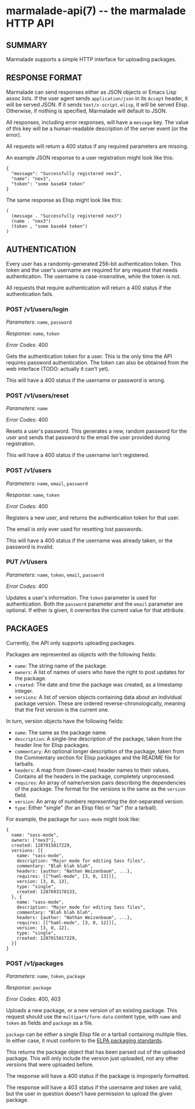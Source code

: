marmalade-api(7) -- the marmalade HTTP API
==========================================

## SUMMARY

Marmalade supports a simple HTTP interface for uploading packages.

## RESPONSE FORMAT

Marmalade can send responses either as JSON objects or Emacs Lisp assoc lists.
If the user agent sends `application/json` in its `Accept` header, it will be
served JSON. If it sends `text/x-script.elisp`, it will be served Elisp.
Otherwise, if nothing is specified, Marmalade will default to JSON.

All responses, including error responses, will have a `message` key. The value
of this key will be a human-readable description of the server event (or the
error).

All requests will return a 400 status if any required parameters are missing.

An example JSON response to a user registration might look like this:

    {
      "message": "Successfully registered nex3",
      "name": "nex3",
      "token": "some base64 token"
    }

The same response as Elisp might look like this:

    (
      (message . "Successfully registered nex3")
      (name . "nex3")
      (token , "some base64 token")
    )


## AUTHENTICATION

Every user has a randomly-generated 256-bit authentication token. This token and
the user's username are required for any request that needs authentication. The
username is case-insensitive, while the token is not.

All requests that require authentication will return a 400 status if the
authentication fails.

### POST /v1/users/login

*Parameters*: `name`, `password`

*Response*: `name`, `token`

*Error Codes*: 400

Gets the authentication token for a user. This is the only time the API requires
password authentication. The token can also be obtained from the web interface
(TODO: actually it can't yet).

This will have a 400 status if the username or password is wrong.

### POST /v1/users/reset

*Parameters*: `name`

*Error Codes*: 400

Resets a user's password. This generates a new, random password for the
user and sends that password to the email the user provided during
registration.

This will have a 400 status if the username isn't registered.

### POST /v1/users

*Parameters*: `name`, `email`, `password`

*Response*: `name`, `token`

*Error Codes*: 400

Registers a new user, and returns the authentication token for that user.

The email is only ever used for resetting lost passwords.

This will have a 400 status if the username was already taken, or the password
is invalid.

### PUT /v1/users

*Parameters*: `name`, `token`, `email`, `password`

*Error Codes*: 400

Updates a user's information. The `token` parameter is used for authentication.
Both the `password` parameter and the `email` parameter are optional. If either
is given, it overwrites the current value for that attribute.


## PACKAGES

Currently, the API only supports uploading packages.

Packages are represented as objects with the following fields:

* `name`: The string name of the package.
* `owners`: A list of names of users who have the right to post updates for
    the package.
* `created`: The date and time the package was created, as a timestamp integer.
* `versions`: A list of version objects containing data about an individual
    package version. These are ordered reverse-chronologically, meaning that the
    first version is the current one.

In turn, version objects have the following fields:

* `name`: The same as the package name.
* `description`: A single-line description of the package, taken from the
    header line for Elisp packages.
* `commentary`: An optional longer description of the package, taken from
    the Commentary section for Elisp packages and the README file for
    tarballs.
* `headers`: A map from (lower-case) header names to their values. Contains all
    the headers in the package, completely unprocessed.
* `requires`: An array of name/version pairs describing the dependencies of
    the package. The format for the versions is the same as the `version`
    field.
* `version`: An array of numbers representing the dot-separated version.
* `type`: Either "single" (for an Elisp file) or "tar" (for a tarball).

For example, the package for `sass-mode` might look like:

    {
      name: "sass-mode",
      owners: ["nex3"],
      created: 1287015817229,
      versions: [{
        name: "sass-mode",
        description: "Major mode for editing Sass files",
        commentary: "Blah blah blah",
        headers: {author: "Nathan Weizenbaum", ...},
        requires: [["haml-mode", [3, 0, 13]]],
        version: [3, 0, 13],
        type: "single",
        created: 1287693178133,
      }, {
        name: "sass-mode",
        description: "Major mode for editing Sass files",
        commentary: "Blah blah blah",
        headers: {author: "Nathan Weizenbaum", ...},
        requires: [["haml-mode", [3, 0, 12]]],
        version: [3, 0, 12],
        type: "single",
        created: 1287015817229,
      }]
    }


### POST /v1/packages

*Parameters*: `name`, `token`, `package`

*Response*: `package`

*Error Codes*: 400, 403

Uploads a new package, or a new version of an existing package. This request
should use the `multipart/form-data` content type, with `name` and `token` as
fields and `package` as a file.

`package` can be either a single Elisp file or a tarball containing multiple
files. In either case, it must conform to the [ELPA packaging
standards](http://tromey.com/elpa/upload.html).

This returns the package object that has been parsed out of the uploaded
package. This will only include the version just uploaded, not any other
versions that were uploaded before.

The response will have a 400 status if the package is improperly formatted.

The response will have a 403 status if the username and token are valid, but the
user in question doesn't have permission to upload the given package.
